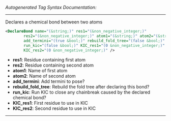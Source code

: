 _Autogenerated Tag Syntax Documentation:_

---
Declares a chemical bond between two atoms

```xml
<DeclareBond name="(&string;)" res1="(&non_negative_integer;)"
        res2="(&non_negative_integer;)" atom1="(&string;)" atom2="(&string;)"
        add_termini="(true &bool;)" rebuild_fold_tree="(false &bool;)"
        run_kic="(false &bool;)" KIC_res1="(0 &non_negative_integer;)"
        KIC_res2="(0 &non_negative_integer;)" />
```

-   **res1**: Residue containing first atom
-   **res2**: Residue containing second atom
-   **atom1**: Name of first atom
-   **atom2**: Name of second atom
-   **add_termini**: Add termini to pose?
-   **rebuild_fold_tree**: Rebuild the fold tree after declaring this bond?
-   **run_kic**: Run KIC to close any chainbreak caused by the declared chemical bond?
-   **KIC_res1**: First residue to use in KIC
-   **KIC_res2**: Second residue to use in KIC

---

